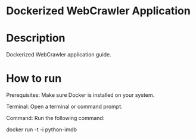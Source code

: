 # Dockerized WebCrawler Application 

# Description
Dockerized WebCrawler application guide.

# How to run
Prerequisites: Make sure Docker is installed on your system.

Terminal: Open a terminal or command prompt.

Command: Run the following command:

docker run -t -i python-imdb

